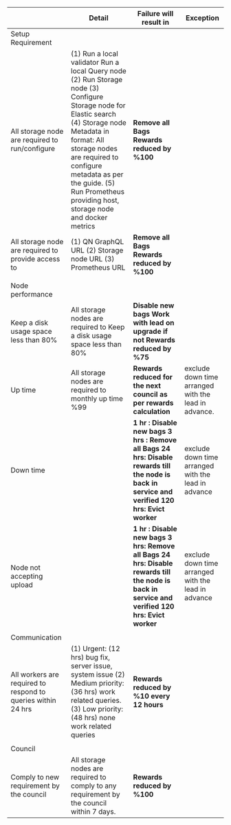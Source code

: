 |                                                              |   Detail                                                                                                                                                                    | Failure will result in                                                                                                                                                                      | Exception                                            |
| ------------------------------------------------------------ | --------------------------------------------------------------------------------------------------------------------------------------------------------------------------- | ------------------------------------------------------------------------------------------------------------------------------------------------------------------------------------------- | ---------------------------------------------------- |
| Setup Requirement                                            |                                                                                                                                                                             |                                                                                                                                                                                             |                                                      |
| All storage node are required to run/configure               | (1) Run a local validator <wbr> Run a local Query node (2) Run Storage node (3) Configure Storage node for Elastic search (4) Storage node Metadata in format: All storage nodes are required to configure metadata as per the guide. (5) Run Prometheus providing host, storage node and docker metrics | **Remove all Bags** **Rewards reduced by %100**                |                                                 |     |
| All storage node are required to provide access to           | (1) QN GraphQL URL (2) Storage node URL (3) Prometheus URL                                                                                                                  | **Remove all Bags**    **Rewards reduced by %100**                                                                                                                                          |                                                      |   
|                                                              |                                                                                                                                                                             |                                                                                                                                                                                             |                                                      |
| Node performance                                             |                                                                                                                                                                             |                                                                                                                                                                                             |                                                      |
| Keep a disk usage space less than 80%                        | All storage nodes are required to Keep a disk usage space less than 80%                                                                                                     | **Disable new bags**   **Work with lead on upgrade if not Rewards reduced by %75**                                                                                                          |                                                      |
| Up time                                                      | All storage nodes are required to monthly up time %99                                                                                                                       | **Rewards reduced for the next council as per rewards calculation**                                                                                                                         | exclude down time arranged with the lead in advance. |
| Down time                                                    |                                                                                                                                                                             | **1 hr : Disable new bags**   **3 hrs : Remove all Bags**   **24 hrs: Disable rewards till the node is back in service and verified**  **120 hrs: Evict worker**                            | exclude down time arranged with the lead in advance  |
| Node not accepting upload                                    |                                                                                                                                                                             | **1 hr : Disable new bags**   **3 hrs: Remove all Bags**    **24 hrs: Disable rewards till the node is back in service and verified**  **120 hrs: Evict worker**                            | exclude down time arranged with the lead in advance  |
|                                                              |                                                                                                                                                                             |                                                                                                                                                                                             |                                                      |
| Communication                                                |                                                                                                                                                                             |                                                                                                                                                                                             |                                                      |
| All workers are required to respond to queries within 24 hrs | (1) Urgent: (12 hrs) bug fix, server issue, system issue (2) Medium priority: (36 hrs) work related queries. (3) Low priority:(48 hrs) none work related queries            | **Rewards reduced by %10 every 12 hours**                                                                                                                                                      |                                                      |
|                                                              |                                                                                                                                                                             |                                                                                                                                                                                             |                                                      |
| Council                                                      |                                                                                                                                                                             |                                                                                                                                                                                             |                                                      |
| Comply to new requirement by the council                     | All storage nodes are required to comply to any requirement by the council within 7 days.                                                                                   | **Rewards reduced by %100**                                                                                                                                                                 |                                                      |
